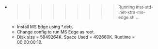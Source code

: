 * >>>>>>>>> Running inst-std-inet-xtra-ms-edge.sh ...
  * Install MS Edge using *.deb.
  * Change config to run MS Edge as root.
  * Disk size = 5949264K. Space Used = 492660K. Runtime = 00:00:00:10.
